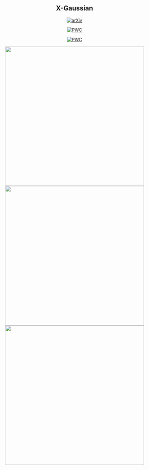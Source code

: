 &nbsp;

<div align="center">

<h2> X-Gaussian </h2> 

[![arXiv](https://img.shields.io/badge/arxiv-paper-179bd3)](https://arxiv.org/abs/2311.10959)

[![PWC](https://img.shields.io/endpoint.svg?url=https://paperswithcode.com/badge/structure-aware-sparse-view-x-ray-3d/novel-view-synthesis-on-x3d)](https://paperswithcode.com/sota/novel-view-synthesis-on-x3d?p=structure-aware-sparse-view-x-ray-3d)

[![PWC](https://img.shields.io/endpoint.svg?url=https://paperswithcode.com/badge/structure-aware-sparse-view-x-ray-3d/low-dose-x-ray-ct-reconstruction-on-x3d)](https://paperswithcode.com/sota/low-dose-x-ray-ct-reconstruction-on-x3d?p=structure-aware-sparse-view-x-ray-3d)


<img src="3d_demo/foot.gif" style="height:450px" /> 

<img src="3d_demo/teapot.gif" style="height:450px" /> 

<img src="3d_demo/bonsai.gif" style="height:450px" /> 

</div>


&nbsp;
